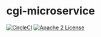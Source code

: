 # cgi-microservice
[![CircleCI](https://img.shields.io/circleci/project/byuoitav/cgi-microservice.svg)](https://circleci.com/gh/byuoitav/cgi-microservice) [![Apache 2 License](https://img.shields.io/hexpm/l/plug.svg)](https://raw.githubusercontent.com/byuoitav/cgi-microservice/master/LICENSE)
